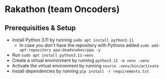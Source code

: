 # Rakathon (team Oncoders)

## Prerequisities & Setup
- Install Python 3.11 by running `sudo apt install python3.11`
    - In case you don't have the repository with Pythons added `sudo add-apt-repository ppa:deadsnakes/ppa -y`
- Run `sudo apt install python3.11-venv`
- Create a virtual environment by running `python3.11 -m venv .venv`
- Activate the virtual environment by running `source .venv/bin/activate`
- Install dependencies by running `pip install -r requirements.txt` 